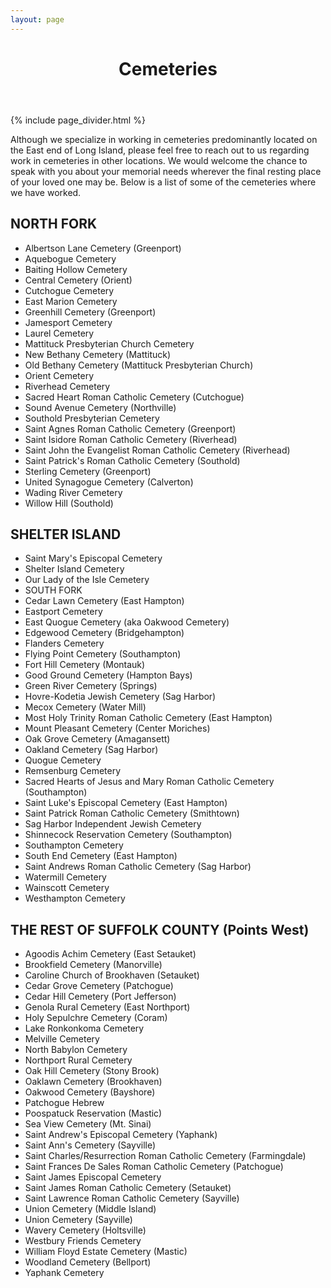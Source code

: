 ```yaml
---
layout: page
---
```


<header class="post-header">
<h1 class="post-title"> Cemeteries </h1>
</header>

{% include page_divider.html %}

Although we specialize in working in cemeteries predominantly located
on the East end of Long Island, please feel free to reach out to us
regarding work in cemeteries in other locations. We would welcome the
chance to speak with you about your memorial needs wherever the final
resting place of your loved one may be. Below is a list of some of the
cemeteries where we have worked.

## NORTH FORK

- Albertson Lane Cemetery (Greenport)
- Aquebogue Cemetery
- Baiting Hollow Cemetery
- Central Cemetery (Orient)
- Cutchogue Cemetery
- East Marion Cemetery
- Greenhill Cemetery (Greenport)
- Jamesport Cemetery
- Laurel Cemetery
- Mattituck Presbyterian Church Cemetery
- New Bethany Cemetery (Mattituck)
- Old Bethany Cemetery (Mattituck Presbyterian Church)
- Orient Cemetery
- Riverhead Cemetery
- Sacred Heart Roman Catholic Cemetery (Cutchogue)
- Sound Avenue Cemetery (Northville)
- Southold Presbyterian Cemetery
- Saint Agnes Roman Catholic Cemetery (Greenport)
- Saint Isidore Roman Catholic Cemetery (Riverhead)
- Saint John the Evangelist Roman Catholic Cemetery (Riverhead)
- Saint Patrick's Roman Catholic Cemetery (Southold)
- Sterling Cemetery (Greenport)
- United Synagogue Cemetery (Calverton)
- Wading River Cemetery
- Willow Hill (Southold)

## SHELTER ISLAND

- Saint Mary's Episcopal Cemetery
- Shelter Island Cemetery
- Our Lady of the Isle Cemetery
- SOUTH FORK
- Cedar Lawn Cemetery (East Hampton)
- Eastport Cemetery
- East Quogue Cemetery (aka Oakwood Cemetery)
- Edgewood Cemetery (Bridgehampton)
- Flanders Cemetery
- Flying Point Cemetery (Southampton)
- Fort Hill Cemetery (Montauk)
- Good Ground Cemetery (Hampton Bays)
- Green River Cemetery (Springs)
- Hovre-Kodetia Jewish Cemetery (Sag Harbor)
- Mecox Cemetery (Water Mill)
- Most Holy Trinity Roman Catholic Cemetery (East Hampton)
- Mount Pleasant Cemetery (Center Moriches)
- Oak Grove Cemetery (Amagansett)
- Oakland Cemetery (Sag Harbor)
- Quogue Cemetery
- Remsenburg Cemetery
- Sacred Hearts of Jesus and Mary Roman Catholic Cemetery (Southampton)
- Saint Luke's Episcopal Cemetery (East Hampton)
- Saint Patrick Roman Catholic Cemetery (Smithtown)
- Sag Harbor Independent Jewish Cemetery
- Shinnecock Reservation Cemetery (Southampton)
- Southampton Cemetery
- South End Cemetery (East Hampton)
- Saint Andrews Roman Catholic Cemetery (Sag Harbor)
- Watermill Cemetery
- Wainscott Cemetery
- Westhampton Cemetery

## THE REST OF SUFFOLK COUNTY (Points West)

- Agoodis Achim Cemetery (East Setauket)
- Brookfield Cemetery (Manorville)
- Caroline Church of Brookhaven (Setauket)
- Cedar Grove Cemetery (Patchogue)
- Cedar Hill Cemetery (Port Jefferson)
- Genola Rural Cemetery (East Northport)
- Holy Sepulchre Cemetery (Coram)
- Lake Ronkonkoma Cemetery
- Melville Cemetery
- North Babylon Cemetery
- Northport Rural Cemetery
- Oak Hill Cemetery (Stony Brook)
- Oaklawn Cemetery (Brookhaven)
- Oakwood Cemetery (Bayshore)
- Patchogue Hebrew
- Poospatuck Reservation (Mastic)
- Sea View Cemetery (Mt. Sinai)
- Saint Andrew's Episcopal Cemetery (Yaphank)
- Saint Ann's Cemetery (Sayville)
- Saint Charles/Resurrection Roman Catholic Cemetery (Farmingdale)
- Saint Frances De Sales Roman Catholic Cemetery (Patchogue)
- Saint James Episcopal Cemetery
- Saint James Roman Catholic Cemetery (Setauket)
- Saint Lawrence Roman Catholic Cemetery (Sayville)
- Union Cemetery (Middle Island)
- Union Cemetery (Sayville)
- Wavery Cemetery (Holtsville)
- Westbury Friends Cemetery
- William Floyd Estate Cemetery (Mastic)
- Woodland Cemetery (Bellport)
- Yaphank Cemetery


